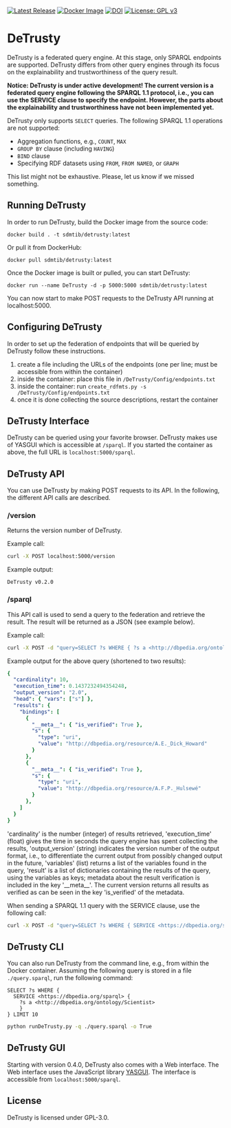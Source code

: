 [![Latest Release](http://img.shields.io/github/release/SDM-TIB/DeTrusty.svg?logo=github)](https://github.com/SDM-TIB/DeTrusty/releases)
[![Docker Image](https://img.shields.io/badge/Docker%20Image-sdmtib/detrusty-blue?logo=Docker)](https://hub.docker.com/r/sdmtib/detrusty)
[![DOI](https://zenodo.org/badge/294416497.svg)](https://zenodo.org/badge/latestdoi/294416497)
[![License: GPL v3](https://img.shields.io/badge/License-GPLv3-blue.svg)](LICENSE)

# DeTrusty

DeTrusty is a federated query engine.
At this stage, only SPARQL endpoints are supported.
DeTrusty differs from other query engines through its focus on the explainability and trustworthiness of the query result.

**Notice: DeTrusty is under active development! 
The current version is a federated query engine following the SPARQL 1.1 protocol, i.e., you can use the SERVICE clause to specify the endpoint.
However, the parts about the explainability and trustworthiness have not been implemented yet.**

DeTrusty only supports `SELECT` queries.
The following SPARQL 1.1 operations are not supported:
- Aggregation functions, e.g., `COUNT`, `MAX`
- `GROUP BY` clause (including `HAVING`)
- `BIND` clause
- Specifying RDF datasets using `FROM`, `FROM NAMED`, or `GRAPH`

This list might not be exhaustive. Please, let us know if we missed something.

## Running DeTrusty
In order to run DeTrusty, build the Docker image from the source code:

``docker build . -t sdmtib/detrusty:latest``

Or pull it from DockerHub:

``docker pull sdmtib/detrusty:latest``

Once the Docker image is built or pulled, you can start DeTrusty:

``docker run --name DeTrusty -d -p 5000:5000 sdmtib/detrusty:latest``

You can now start to make POST requests to the DeTrusty API running at localhost:5000.

## Configuring DeTrusty
In order to set up the federation of endpoints that will be queried by DeTrusty follow these instructions.
1. create a file including the URLs of the endpoints (one per line; must be accessible from within the container)
1. inside the container: place this file in `/DeTrusty/Config/endpoints.txt`
1. inside the container: run `create_rdfmts.py -s /DeTrusty/Config/endpoints.txt`
1. once it is done collecting the source descriptions, restart the container

## DeTrusty Interface
DeTrusty can be queried using your favorite browser. DeTrusty makes use of YASGUI which is accessible at `/sparql`.
If you started the container as above, the full URL is `localhost:5000/sparql`.

## DeTrusty API
You can use DeTrusty by making POST requests to its API.
In the following, the different API calls are described.

### /version
Returns the version number of DeTrusty.

Example call:

```bash
curl -X POST localhost:5000/version
```

Example output:

``DeTrusty v0.2.0``

### /sparql
This API call is used to send a query to the federation and retrieve the result.
The result will be returned as a JSON (see example below).

Example call:

```bash
curl -X POST -d "query=SELECT ?s WHERE { ?s a <http://dbpedia.org/ontology/Scientist> } LIMIT 10" localhost:5000/sparql
```

Example output for the above query (shortened to two results):

```yaml
{
  "cardinality": 10,
  "execution_time": 0.1437232494354248,
  "output_version": "2.0",
  "head": { "vars": ["s"] },
  "results": {
    "bindings": [
      {
        "__meta__": { "is_verified": True },
        "s": {
          "type": "uri",
          "value": "http://dbpedia.org/resource/A.E._Dick_Howard"
        }
      },
      {
        "__meta__": { "is_verified": True },
        "s": {
          "type": "uri",
          "value": "http://dbpedia.org/resource/A.F.P._Hulsewé"
        }
      },
    ]
  }
}
```
'cardinality' is the number (integer) of results retrieved,
'execution_time' (float) gives the time in seconds the query engine has spent collecting the results,
'output_version' (string) indicates the version number of the output format, i.e., to differentiate the current output from possibly changed output in the future,
'variables' (list) returns a list of the variables found in the query,
'result' is a list of dictionaries containing the results of the query, using the variables as keys;
metadata about the result verification is included in the key '\_\_meta\_\_'.
The current version returns all results as verified as can be seen in the key 'is_verified' of the metadata.

When sending a SPARQL 1.1 query with the SERVICE clause, use the following call:
```bash
curl -X POST -d "query=SELECT ?s WHERE { SERVICE <https://dbpedia.org/sparql> { ?s a <http://dbpedia.org/ontology/Scientist> }} LIMIT 10" -d "sparql1_1=True" localhost:5000/sparql
```

## DeTrusty CLI
You can also run DeTrusty from the command line, e.g., from within the Docker container.
Assuming the following query is stored in a file `./query.sparql`, run the following command:

```
SELECT ?s WHERE {
  SERVICE <https://dbpedia.org/sparql> {
    ?s a <http://dbpedia.org/ontology/Scientist>
    }
} LIMIT 10
```

```bash
python runDeTrusty.py -q ./query.sparql -o True
```

## DeTrusty GUI
Starting with version 0.4.0, DeTrusty also comes with a Web interface. The Web interface uses the JavaScript library [YASGUI](https://triply.cc/docs/yasgui). The interface is accessible from `localhost:5000/sparql`.

## License
DeTrusty is licensed under GPL-3.0.
